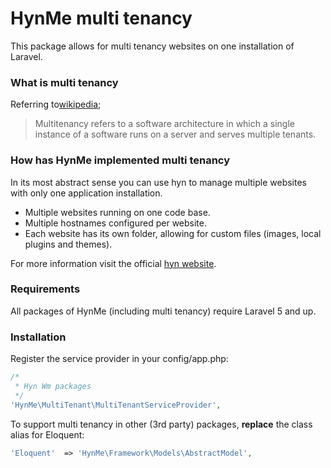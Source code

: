 # HynMe multi tenancy

This package allows for multi tenancy websites on one installation of Laravel.

### What is multi tenancy

Referring to[wikipedia](http://en.wikipedia.org/wiki/Multitenancy);

> Multitenancy refers to a software architecture in which a single instance of a software runs on a server and serves multiple tenants.

### How has HynMe implemented multi tenancy

In its most abstract sense you can use hyn to manage multiple websites with only one application installation.
- Multiple websites running on one code base.
- Multiple hostnames configured per website.
- Each website has its own folder, allowing for custom files (images, local plugins and themes).

For more information visit the official [hyn website](http://hyn.me).

### Requirements

All packages of HynMe (including multi tenancy) require Laravel 5 and up.

### Installation

Register the service provider in your config/app.php:

```php
/*
 * Hyn Wm packages
 */
'HynMe\MultiTenant\MultiTenantServiceProvider',
```

To support multi tenancy in other (3rd party) packages, __replace__ the class alias for Eloquent:

```php
'Eloquent'  => 'HynMe\Framework\Models\AbstractModel',
```
